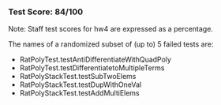 ### Test Score: 84/100

   Note: Staff test scores for hw4 are expressed as a percentage.

The names of a randomized subset of (up to) 5 failed tests are:
 - RatPolyTest.testAntiDifferentiateWithQuadPoly
 - RatPolyTest.testDifferentiatetoMultipleTerms
 - RatPolyStackTest.testSubTwoElems
 - RatPolyStackTest.testDupWithOneVal
 - RatPolyStackTest.testAddMultiElems


